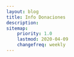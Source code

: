 ```yaml
---
layout: blog
title: Info Donaciones
description: 
sitemap:
    priority: 1.0
    lastmod: 2020-04-09
    changefreq: weekly
---
```

